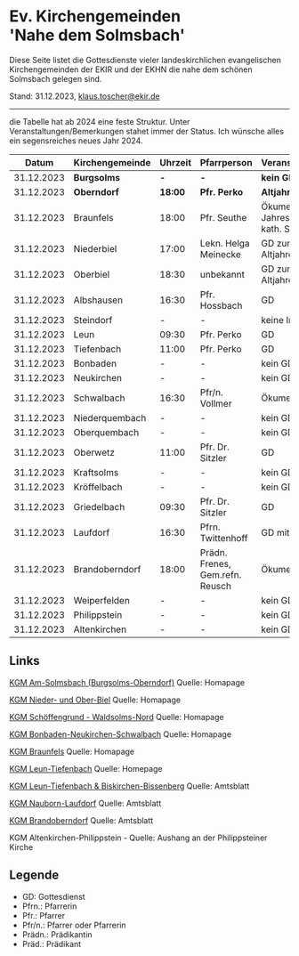 # Ev. Kirchengemeinden<br>'Nahe dem Solmsbach'
Diese Seite listet die Gottesdienste vieler landeskirchlichen evangelischen Kirchengemeinden
der EKIR und der EKHN die nahe dem schönen Solmsbach gelegen sind.

Stand: 31.12.2023, klaus.toscher@ekir.de

--------------------------------------------------------------------

die Tabelle hat ab 2024 eine feste Struktur. Unter Veranstaltungen/Bemerkungen stahet immer der Status.
Ich wünsche alles ein segensreiches neues Jahr 2024.

 Datum        | Kirchengemeinde | Uhrzeit    | Pfarrperson       | Veranstaltung/Bemerkung |
 ------------ | --------------- | ---------- | ----------------- | ----------------------- |
 31.12.2023   | **Burgsolms**   | **-**      | **-**             | **kein GD**             |
 31.12.2023   | **Oberndorf**   | **18:00**  | **Pfr. Perko**    | **Altjahresbend GD**    |
 31.12.2023   | Braunfels       | 18:00      | Pfr. Seuthe       | Ökumenischer Jahresabschluss GD in der kath. St. Anna Kirche |
 31.12.2023   | Niederbiel      | 17:00      | Lekn. Helga Meinecke | GD zum Altjahresabend/Silvester  |
 31.12.2023   | Oberbiel        | 18:30      | unbekannt         | GD zum Altjahresabend/Silvester   |
 31.12.2023   | Albshausen      | 16:30      | Pfr. Hossbach     | GD                      |
 31.12.2023   | Steindorf       | -          | -                 | keine Info              |
 31.12.2023   | Leun            | 09:30      | Pfr. Perko        | GD                      |
 31.12.2023   | Tiefenbach      | 11:00      | Pfr. Perko        | GD                      |
 31.12.2023   | Bonbaden        | -          | -                 | kein GD                 |
 31.12.2023   | Neukirchen      | -          | -                 | kein GD                 |
 31.12.2023   | Schwalbach      | 16:30      | Pfr/n. Vollmer    | Ökumenischer GD         |
 31.12.2023   | Niederquembach  | -          | -                 | kein GD                 |
 31.12.2023   | Oberquembach    | -          | -                 | kein GD                 | 
 31.12.2023   | Oberwetz        | 11:00      | Pfr. Dr. Sitzler  | GD                      | 
 31.12.2023   | Kraftsolms      | -          | -                 | kein GD                 |
 31.12.2023   | Kröffelbach     | -          | -                 | kein GD                 |
 31.12.2023   | Griedelbach     | 09:30      | Pfr. Dr. Sitzler  | GD                      | 
 31.12.2023   | Laufdorf        | 16:30      | Pfrn. Twittenhoff | GD mit Abendmahl        |
 31.12.2023   | Brandoberndorf  | 18:00      | Prädn. Frenes, Gem.refn. Reusch | Ökumenischer GD |
 31.12.2023   | Weiperfelden    | -          | -                 | kein GD                 |
 31.12.2023   | Philippstein    | -          | -                 | kein GD                 |
 31.12.2023   | Altenkirchen    | -          | -                 | kein GD                 | 
 

## Links

[KGM Am-Solmsbach (Burgsolms-Oberndorf)](https://burgsolms.ekir.de) Quelle: Homapage

[KGM Nieder- und Ober-Biel](http://www.kirche-niederbiel.de/termine) Quelle: Homapage

[KGM Schöffengrund - Waldsolms-Nord](https://schoeffengrund-waldsolms.ekir.de) Quelle: Homapage

[KGM Bonbaden-Neukirchen-Schwalbach](https://www.evangelisch-bonbaden-schwalbach-neukirchen.de/gottesdienste/) Quelle: Homapage

[KGM Braunfels](https://www.evangelisch-in-braunfels.de) Quelle: Homapage

[KGM Leun-Tiefenbach](http://evangelische-kirchengemeinde-leun.de/gottesdiensplan/) Quelle: Homepage

[KGM Leun-Tiefenbach & Biskirchen-Bissenberg](https://ol.wittich.de/titel/1108/) Quelle: Amtsblatt

[KGM Nauborn-Laufdorf](https://ol.wittich.de/titel/1161/) Quelle: Amtsblatt

[KGM Brandoberndorf](https://ol.wittich.de/titel/1212/) Quelle: Amtsblatt

KGM Altenkirchen-Philippstein - Quelle: Aushang an der Philippsteiner Kirche

## Legende
- GD: Gottesdienst
- Pfrn.: Pfarrerin
- Pfr.: Pfarrer
- Pfr/n.: Pfarrer oder Pfarrerin
- Prädn.: Prädikantin
- Präd.: Prädikant
